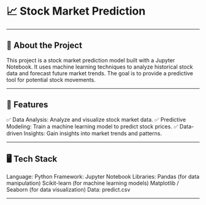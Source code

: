 # 📈 Stock Market Prediction
---
## 🌟 About the Project
This project is a stock market prediction model built with a Jupyter Notebook. It uses machine learning techniques to analyze historical stock data and forecast future market trends. The goal is to provide a predictive tool for potential stock movements.

---

## 🎯 Features
✅ Data Analysis: Analyze and visualize stock market data.
✅ Predictive Modeling: Train a machine learning model to predict stock prices.
✅ Data-driven Insights: Gain insights into market trends and patterns.

---

## 🖥️ Tech Stack
Language: Python
Framework: Jupyter Notebook
Libraries:
Pandas (for data manipulation)
Scikit-learn (for machine learning models)
Matplotlib / Seaborn (for data visualization)
Data: predict.csv

---
